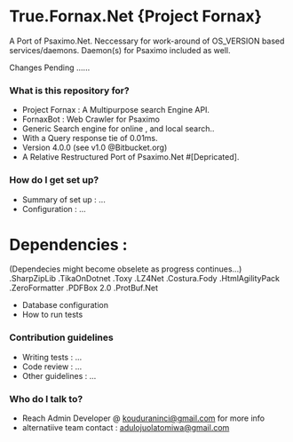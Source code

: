 # True.Fornax.Net {Project Fornax}
A Port of Psaximo.Net. Neccessary for work-around of OS_VERSION based  services/daemons. 
Daemon(s) for Psaximo included as well.

Changes Pending ......

### What is this repository for? ###

* Project Fornax : A Multipurpose search Engine API. 
* FornaxBot : Web Crawler for Psaximo
* Generic Search engine for online , and local search..
* With a Query response tie of 0.01ms.
* Version 4.0.0 (see v1.0 @Bitbucket.org)
* A Relative Restructured Port of Psaximo.Net #[Depricated].

### How do I get set up? ###

* Summary of set up : ...
* Configuration : ...
# Dependencies : 
(Dependecies might become obselete as progress continues...)
 .SharpZipLib
 .TikaOnDotnet
 .Toxy
 .LZ4Net 
 .Costura.Fody
 .HtmlAgilityPack
 .ZeroFormatter
 .PDFBox 2.0
 .ProtBuf.Net

* Database configuration
* How to run tests

### Contribution guidelines ###

* Writing tests : ...
* Code review : ...
* Other guidelines : ...

### Who do I talk to? ###

* Reach Admin Developer @ kouduraninci@gmail.com for more info
* alternatiive team contact : adulojuolatomiwa@gmail.com

